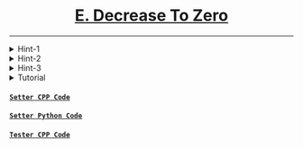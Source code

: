 # <center><u>[E. Decrease To Zero](https://www.hackerrank.com/contests/codecode-pec/challenges/one-is-enough)</u></center>
---

<details>

<summary> Hint-1 </summary>

- Is there any distinguishing feature that makes one positive integer different from other?

</details>

<details>

<summary> Hint-2 </summary>

- Can we replace all positive integers with a particular number, say $p$ and all negative integers with a number, say $n$ and in the final state of array we can just count the number of $p$.

</details>

<details>

<summary> Hint-3 </summary>

- **Exactly one** positive neighbour can make $A_i$ positive. Does this strike any bitwise operation in your mind. 

</details>

<details>

  <summary> Tutorial </summary>

The word integer sequence and array mean the same thing throughout this tutorial.

We can choose $p = 1$ and $n = 0$. We can then do the bitwise operation I was talking in Hint-3. From now on, I will treat integer sequence $A$ as a binary integer sequence i.e., it contains only 0 and 1. 

If $A = (-2, -3, 4, 5, -6)$ we will first transform it into $A = (0, 0, 1, 1, 0)$ and then do further operations.

  <details>
  
  <summary> Hint-2 proof </summary>

- We see that both the operation only change sign on $A_i$ but the magnitude remains intact. Does changing magnitude of $A_i$ will have no effect.
Here, magnitude of $x = | x | $

  </details>

$A_i$ will become positive (or, $1$) if and only if it has exactly one positive neighbour, i.e. one of it's neighbour in transformed array will be $0$ and other will be $1$. From this, it is easy to see that if bitwise xor of neighbours of $A_i$ is $1$ then $A_i$ will become $1$ in next step.

Let us denote state of array after $i^{th}$ move as $C_i$ and $j^{th}$ of this array will be denoted as $C_{i, j}$.


$C_{1, i} = C_{0, i - 1} \oplus C_{0, i + 1}$, where $a \oplus b$ denotes bitwise xor of $a$ and $b$.

$C_{2, i} = C_{1, i - 1} \oplus C_{1, i + 1}$

$= (C_{0, i - 2} \oplus C_{0, i}) \oplus (C_{0, i} \oplus C_{0, i + 2})$

$= C_{0, i - 2} \oplus C_{0, i + 2}$, since $a \oplus a = 0$ and $0 \oplus a = a$.

For any $K$ which power of $2$

$C_{K, i} = C_{K,\ \ (i - K)\ \   mod\ \   N} \oplus C_{K,\ \  (i + K)\ \   mod\ \   N}$  where $N$ is the length of array.

In fact we can generalise it by saying,

$C_{J, i} = C_{J - K,\ \  (i - K)\ \ mod \ \ N} \oplus C_{J - K,\ \  (i + K)\ \  mod \ \  N}$   where $K$ is any integer that is power of $2$ and $J$ is any integer greater than $K$.

<details>

<summary> Follow up Question </summary>

- Can you prove why this would not be the case if $K$ is not a power of $2$?
- For Example, $C_{3, \ i} \neq C_{0, \ i - 3} \oplus C_{0, \ i - 3}$

</details>

The next step is how do we generalise it for any $M$. It is easy to see that we can make jumps in power of $2$ to reach the needed state. Just write the number as sum of powers of two and make appropriate jumps.

`Example-1:` If $M = 10$ then we can first generate $C_2$ from $C_0$, then we can generate $C_{2 + 8}$ from $C_2$. 

`Example-2:`  For $M = 14$ we see that $(14)_{10} = (1110)_2$. Thus, we move in the following way:

  - Generate $C_2$ from $C_0$
  - Generate $C_{2 + 4}$ from $C_2$
  - Generate $C_{6 + 8}$ from $C_6$  

Since number of bits in a number $M$ is $log_2(M)$ so overall complexity will be $O(N \cdot log_2(M))$.

</details>

#### [`Setter CPP Code`](./../Codes/E_OneIsEnough.cpp)
#### [`Setter Python Code`](./../Codes/E_OneIsEnough_Python.py)
#### [`Tester CPP Code`](./../Codes/E_OneIsEnough_Tester.cpp)
